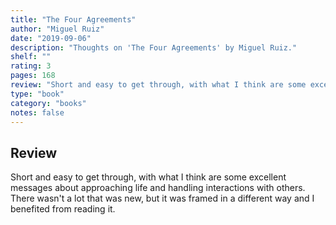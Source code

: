 ```yaml
---
title: "The Four Agreements"
author: "Miguel Ruiz"
date: "2019-09-06"
description: "Thoughts on 'The Four Agreements' by Miguel Ruiz."
shelf: ""
rating: 3
pages: 168
review: "Short and easy to get through, with what I think are some excellent messages about approaching life and handling interactions with others. There wasn't a lot that was new, but it was framed in a different way and I benefited from reading it."
type: "book"
category: "books"
notes: false
---
```


## Review

Short and easy to get through, with what I think are some excellent messages about approaching life and handling interactions with others. There wasn't a lot that was new, but it was framed in a different way and I benefited from reading it.
